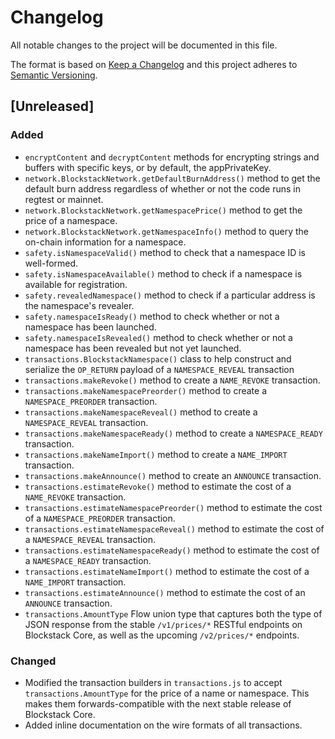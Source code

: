 # Changelog
All notable changes to the project will be documented in this file.

The format is based on [Keep a Changelog](https://keepachangelog.com/en/1.0.0/)
and this project adheres to [Semantic Versioning](https://semver.org/spec/v2.0.0.html).

## [Unreleased]

### Added

- `encryptContent` and `decryptContent` methods for encrypting strings and buffers with 
  specific keys, or by default, the appPrivateKey.
- `network.BlockstackNetwork.getDefaultBurnAddress()` method to get the default burn address
  regardless of whether or not the code runs in regtest or mainnet.
- `network.BlockstackNetwork.getNamespacePrice()` method to get the price of a namespace.
- `network.BlockstackNetwork.getNamespaceInfo()` method to query the on-chain
  information for a namespace.
- `safety.isNamespaceValid()` method to check that a namespace ID is
  well-formed.
- `safety.isNamespaceAvailable()` method to check if a namespace is available
  for registration.
- `safety.revealedNamespace()` method to check if a particular address is the
  namespace's revealer.
- `safety.namespaceIsReady()` method to check whether or not a namespace has
  been launched.
- `safety.namespaceIsRevealed()` method to check whether or not a namespace has
  been revealed but not yet launched.
- `transactions.BlockstackNamespace()` class to help construct and serialize the
  `OP_RETURN` payload of a `NAMESPACE_REVEAL` transaction
- `transactions.makeRevoke()` method to create a `NAME_REVOKE` transaction.
- `transactions.makeNamespacePreorder()` method to create a `NAMESPACE_PREORDER`
  transaction.
- `transactions.makeNamespaceReveal()` method to create a `NAMESPACE_REVEAL`
  transaction.
- `transactions.makeNamespaceReady()` method to create a `NAMESPACE_READY`
  transaction.
- `transactions.makeNameImport()` method to create a `NAME_IMPORT` transaction.
- `transactions.makeAnnounce()` method to create an `ANNOUNCE` transaction.
- `transactions.estimateRevoke()` method to estimate the cost of a `NAME_REVOKE`
  transaction.
- `transactions.estimateNamespacePreorder()` method to estimate the cost of a
  `NAMESPACE_PREORDER` transaction.
- `transactions.estimateNamespaceReveal()` method to estimate the cost of a
  `NAMESPACE_REVEAL` transaction.
- `transactions.estimateNamespaceReady()` method to estimate the cost of a
  `NAMESPACE_READY` transaction.
- `transactions.estimateNameImport()` method to estimate the cost of a
  `NAME_IMPORT` transaction.
- `transactions.estimateAnnounce()` method to estimate the cost of an `ANNOUNCE`
  transaction.
- `transactions.AmountType` Flow union type that captures both the type of JSON
  response from the stable `/v1/prices/*` RESTful endpoints on Blockstack Core,
as well as the upcoming `/v2/prices/*` endpoints.

### Changed

- Modified the transaction builders in `transactions.js` to accept
  `transactions.AmountType` for the price of a name or namespace.  This makes
them forwards-compatible with the next stable release of Blockstack Core.
- Added inline documentation on the wire formats of all transactions.
